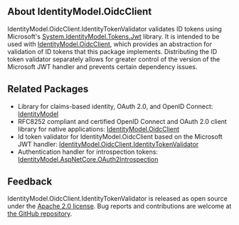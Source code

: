 ## About IdentityModel.OidcClient
IdentityModel.OidcClient.IdentityTokenValidator validates ID tokens using Microsoft's
[System.IdentityModel.Tokens.Jwt](https://www.nuget.org/packages/System.IdentityModel.Tokens.Jwt/)
library. It is intended to be used with
[IdentityModel.OidcClient](https://www.nuget.org/packages/IdentityModel.OidcClient/),
which provides an abstraction for validation of ID tokens that this package implements.
Distributing the ID token validator separately allows for greater control of the version
of the Microsoft JWT handler and prevents certain dependency issues. 

## Related Packages

- Library for claims-based identity, OAuth 2.0, and OpenID Connect: [IdentityModel](https://www.nuget.org/packages/IdentityModel)
- RFC8252 compliant and certified OpenID Connect and OAuth 2.0 client library for native applications: [IdentityModel.OidcClient](https://www.nuget.org/packages/IdentityModel.OidcClient)
- Id token validator for IdentityModel.OidcClient based on the Microsoft JWT handler: [IdentityModel.OidcClient.IdentityTokenValidator](https://www.nuget.org/packages/IdentityModel.OidcClient.IdentityTokenValidator)
- Authentication handler for introspection tokens: [IdentityModel.AspNetCore.OAuth2Introspection](https://www.nuget.org/packages/IdentityModel.AspNetCore.OAuth2Introspection)

## Feedback

IdentityModel.OidcClient.IdentityTokenValidator is released as open source under the 
[Apache 2.0 license](https://github.com/IdentityModel/IdentityModel.OidcClient/blob/main/LICENSE). 
Bug reports and contributions are welcome at 
[the GitHub repository](https://github.com/IdentityModel/IdentityModel.OidcClient).
